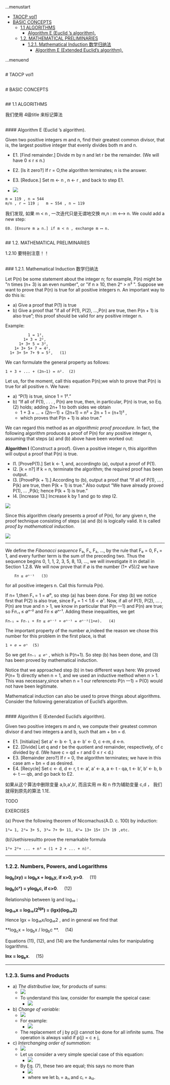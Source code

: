 ...menustart

 - [TAOCP vol1](#ef556f8430878dce1c4748706e6134b4)
 - [BASIC CONCEPTS](#df75a5f0aea7cf7cc075da817b518350)
	 - [1.1 ALGORITHMS](#ea17b4667598db12d332dcfb28af6d6f)
		 - [Algorithm E (Euclid ’s algorithm).](#98230acef1ea79f00d054abf063049b8)
	 - [1.2. MATHEMATICAL PRELIMINARIES](#b0a028097eeef8c671b55c21acb734aa)
		 - [1.2.1. Mathematical Induction 数学归纳法](#c9c5e422aa21b3673c8ea74c36d80e73)
			 - [Algorithm E (Extended Euclid’s algorithm).](#e34888a37bff7ab2db8c92522280445b)

...menuend



<h2 id="ef556f8430878dce1c4748706e6134b4"></h2>
# TAOCP vol1

<h2 id="df75a5f0aea7cf7cc075da817b518350"></h2>
# BASIC CONCEPTS

<h2 id="ea17b4667598db12d332dcfb28af6d6f"></h2>
## 1.1 ALGORITHMS

我们使用 4级title 来标记算法

<h2 id="98230acef1ea79f00d054abf063049b8"></h2>
#### Algorithm E (Euclid ’s algorithm). 

Given two positive integers m and n, find their greatest common divisor, that is, the largest positive integer that evenly divides both m and n.

 - E1. [Find remainder.] Divide m by n and let r be the remainder. (We will have 0 ≤ r ≤ n.)
 - E2. [Is it zero?] If r = O,the algorithm terminates; n is the answer.
 - E3. [Reduce.] Set m ← n , n ← r , and back to step E1.

 - ![](https://raw.githubusercontent.com/mebusy/notes/master/imgs/TAOCP_F1.png)

```
m = 119 , n = 544
m/n , r ← 119 ;   m ← 554 , n ← 119
```

我们发现, 如果 m < n , 一次迭代只是无谓地交换 m,n : m ⟷ n.  We could add a new step:

```
E0. [Ensure m ≥ n.] if m < n , exchange m ⟷ n.
```


<h2 id="b0a028097eeef8c671b55c21acb734aa"></h2>
## 1.2. MATHEMATICAL PRELIMINARIES

1.2.10 要特别注意！！

<h2 id="c9c5e422aa21b3673c8ea74c36d80e73"></h2>
### 1.2.1. Mathematical Induction 数学归纳法

Let P(n) be some statement about the integer n; for example, P(n) might be "n times (n+ 3) is an even number", or "if n ≥ 10, then 2ⁿ > n³ ". Suppose we want to prove that P(n) is true for all positive integers n. An important way to do this is:

 - a) Give a proof that P(1) is true
 - b) Give a proof that “if all of P(1), P(2), ...,P(n) are true, then P(n + 1) is also true”; this proof should be valid for any positive integer n.

Example:

```
		  1 = 1²,
	    1+ 3 = 2², 
	  1+ 3+ 5 = 3², 
	1+ 3+ 5+ 7 = 4²,
  1+ 3+ 5+ 7+ 9 = 5²,	(1)
```

We can formulate the general property as follows:

```
1 + 3 + ... + (2n—1) = n².	(2)
```

Let us, for the moment, call this equation P(n);we wish to prove that P(n) is true for all positive n. We have:

 - a) “P(1) is true, since 1 = 1².”
 - b) “If all of P(1), . . . , P(n) are true, then, in particular, P(n) is true, so Eq. (2) holds; adding 2n+ 1 to both sides we obtain
 	- 1 + 3 + ... + (2n—1) + (2n+1) = n² + 2n + 1 = (n+1)² ,
 	- which proves that P(n + 1) is also true.”

We can regard this method as an *algorithmic proof procedure*. In fact, the following algorithm produces a proof of P(n) for any positive integer n, assuming that steps (a) and (b) above have been worked out:

**Algorithm I** (Construct a proof). Given a positive integer n, this algorithm will output a proof that P(n) is true.

 - I1. [ProveP(1).] Set k ← 1, and, accordingto (a), output a proof of P(1).
 - I2. [k = n?] If k = n, terminate the algorithm; the required proof has been output.
 - I3. [ProveP(k + 1).] According to (b), output a proof that “If all of P(1), ... , P(k) are true, then P(k + 1) is true.” Also output “We have already proved P(1), ... ,P(k); hence P(k + 1) is true.”
 - I4. [Increase 13.] Increase k by 1 and go to step I2.

![](https://raw.githubusercontent.com/mebusy/notes/master/imgs/TAOCP_Algorithm_I.png)

Since this algorithm clearly presents a proof of P(n), for any given n, the proof technique consisting of steps (a) and (b) is logically valid. It is called *proof by mathematical induction*.

![](https://raw.githubusercontent.com/mebusy/notes/master/imgs/TAOCP_F3.png)

---

We define the *Fibonacci sequence* F₀, F₁, F₂, ...,  by the rule that F₀ = 0, F₁ = 1, and every further term is the sum of the preceding two. Thus the sequence begins 0, 1, 1, 2, 3, 5, 8, 13, ..., we will investigate it in detail in Section 1.2.8. We will now prove that if ∅ is the number (1+ √5)/2 we have

```
	F𝑛 ≤ ∅ⁿ⁻¹	(3)
```

for all positive integers n. Call this formula P(n).

If n= 1,then F₁ = 1 = ∅⁰, so step (a) has been done. For step (b) we notice first that P(2) is also true, since F₂ = 1 < 1.6 < ∅¹. Now, if all of P(1), P(2), ... , P(n) are true and n > 1, we know in particular that P(n —1) and P(n) are true; so F𝑛₋₁ ≤ ∅ⁿ⁻² and F𝑛 ≤ ∅ⁿ⁻¹. Adding these inequalities, we get

```
F𝑛₊₁ = F𝑛₋₁ + F𝑛 ≤ ∅ⁿ⁻² + ∅ⁿ⁻¹ = ∅ⁿ⁻²(1+∅).   (4)
```

The important property of the number ∅,indeed the reason we chose this number for this problem in the first place, is that

```
1 + ∅ = ∅ⁿ 	(5)
```

So we get `F𝑛₊₁ ≤ ∅ⁿ` , which is P(n+1). So step (b) has been done, and (3) has been proved by mathematical induction.

Notice that we approached step (b) in two different ways here: We proved P(n+ 1) directly when n = 1, and we used an inductive method when n > 1. This was necessary,since when n = 1 our referenceto P(n —1) = P(O) would not have been legitimate.

Mathematical induction can also be used to prove things about algorithms. Consider the following generalization of Euclid’s algorithm.

<h2 id="e34888a37bff7ab2db8c92522280445b"></h2>
#### Algorithm E (Extended Euclid’s algorithm).

Given two positive integers m and n, we compute their greatest common divisor d and two integers a and b, such that am + bn = d.

 - E1. [Initialize] Set a’ ← b ← 1, a ← b’ ← 0, c ←m, d ←n.
 - E2. [Divide] Let q and r be the quotient and remainder, respectively, of c divided by d. (We have c = qd + r and 0 ≤ r < d.)
 - E3. [Remainder zero?] If r = 0, the algorithm terminates; we have in this case am + bn = d as desired.
 - E4. [Recycle] Set c ← d, d ← r, t ← a’, a’ ← a, a ← t - qa, t ← b’, b’ ← b, b ← t — qb, and go back to E2.

如果从这个算法中删除变量 a,b,a',b', 而且实用 m 和 n 作为辅助变量 c,d ， 我们就得到原先的算法 1.1E.

TODO

EXERCISES 

(a) Prove the following theorem of Nicomachus(A.D. c. 100) by induction:

```
1³= 1, 2³= 3+ 5, 3³= 7+ 9+ 11, 4³= 13+ 15+ 17+ 19 ,etc.
```

(b)Usethisresultto prove the remarkable formula 

```
1³+ 2³+ ... + n³ = (1 + 2 + ... + n)².
```

---

### 1.2.2. Numbers, Powers, and Logarithms


**log<sub>b</sub>(xy) = log<sub>b</sub>x + log<sub>b</sub>y, if x>0, y>0**. &nbsp;&nbsp;&nbsp; (11)


**log<sub>b</sub>(cʸ) = ylog<sub>b</sub>c, if c>0**. &nbsp;&nbsp;&nbsp;  (12)

Relationship between lg and log₁₀ :

**log₁₀x  = log₁₀(2<sup>lgx</sup>) = (lgx)(log₁₀2)**

Hence lgx = log₁₀x/log₁₀2 , and in general we find that

**log<sub>c</sub>x =  log<sub>b</sub>x / log<sub>b</sub>c **. &nbsp;&nbsp;&nbsp;  (14)

Equations (11), (12), and (14) are the fundamental rules for manipulating logarithms.

**lnx = log<sub>e</sub>x**.  &nbsp;&nbsp;&nbsp;  (15)

---

### 1.2.3. Sums and Products

 - a) *The distributive law*, for products of sums:
 	- ![](https://raw.githubusercontent.com/mebusy/notes/master/imgs/TAOCP_sum_4.png)
 	- To understand this law, consider for example the speical case:
 		- ![](https://raw.githubusercontent.com/mebusy/notes/master/imgs/TAOCP_sum_4.1.png)
 - b) *Change of variable:*
 	- ![](https://raw.githubusercontent.com/mebusy/notes/master/imgs/TAOCP_sum_5.png)
 	- For example:
 		- ![](https://raw.githubusercontent.com/mebusy/notes/master/imgs/TAOCP_sum_6.png)
 	- The replacement of j by p(j) cannot be done for all infinite sums. The operation is always valid if p(j) = c ± j, 
 - c) *Interchanging order of summation:*
 	- ![](https://raw.githubusercontent.com/mebusy/notes/master/imgs/TAOCP_sum_7.png)
 	- Let us consider a very simple special case of this equation:
 		- ![](https://raw.githubusercontent.com/mebusy/notes/master/imgs/TAOCP_sum_7.1.png)
 	- By Eq. (7), these two are equal; this says no more than
 		- ![](https://raw.githubusercontent.com/mebusy/notes/master/imgs/TAOCP_sum_8.png)
 		- where we let bᵢ = aᵢ₁ and cᵢ = aᵢ₂.





